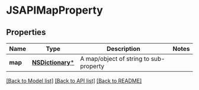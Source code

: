 # JSAPIMapProperty

## Properties
Name | Type | Description | Notes
------------ | ------------- | ------------- | -------------
**map** | [**NSDictionary***](JSAPIProperty.md) | A map/object of string to sub-property | 

[[Back to Model list]](../README.md#documentation-for-models) [[Back to API list]](../README.md#documentation-for-api-endpoints) [[Back to README]](../README.md)



